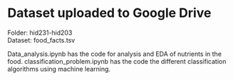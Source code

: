 
# Dataset uploaded to Google Drive 
Folder: hid231-hid203 <br>
Dataset: food_facts.tsv

Data_analysis.ipynb has the code for analysis and EDA of nutrients in the food.
classification_problem.ipynb has the code the different classification algorithms using machine learning.
